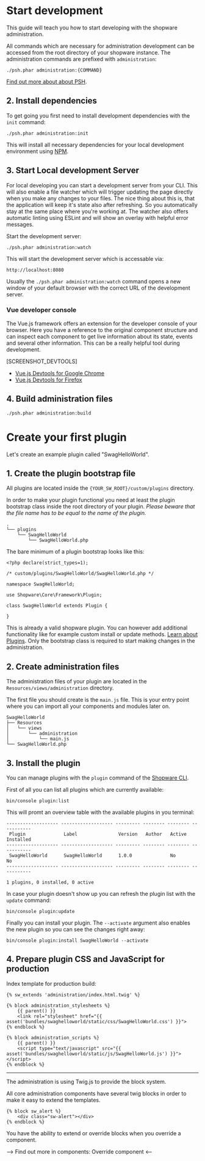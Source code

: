 # Start development

This guide will teach you how to start developing with the shopware administration.

All commands which are necessary for administration development can be accessed from the root directory of your shopware instance. The administration commands are prefixed with `administration`:

```
./psh.phar administration:{COMMAND}
```

<a href="#">Find out more about about PSH</a>.


## 2. Install dependencies

To get going you first need to install development dependencies with the `init` command:

```
./psh.phar administration:init
```

This will install all necessary dependencies for your local development environment using <a href="https://www.npmjs.com/">NPM</a>.

## 3. Start Local development Server

For local developing you can start a development server from your CLI. This will also enable a file watcher which will trigger updating the page directly when you make any changes to your files. The nice thing about this is, that the application will keep it's state also after refreshing. So you automatically stay at the same place where you're working at. The watcher also offers automatic linting using ESLint and will show an overlay with helpful error messages.

Start the development server:

```
./psh.phar administration:watch
```

This will start the development server which is accessable via:

```
http://localhost:8080
```

Usually the `./psh.phar administration:watch` command opens a new window of your default browser with the correct URL of the development server.

### Vue developer console

The Vue.js framework offers an extension for the developer console of your browser. Here you have a reference to the original component structure and can inspect each component to get live information about its state, events and several other information. This can be a really helpful tool during development.

[SCREENSHOT_DEVTOOLS]

<ul>
	<li>
		<a href="https://chrome.google.com/webstore/detail/vuejs-devtools/nhdogjmejiglipccpnnnanhbledajbpd">Vue.js Devtools for Google Chrome</a>
	</li>
	<li>
		<a href="https://addons.mozilla.org/en-US/firefox/addon/vue-js-devtools/">Vue.js Devtools for Firefox</a>
	</li>
</ul>

## 4. Build administration files

```
./psh.phar administration:build
```

# Create your first plugin

Let's create an example plugin called "SwagHelloWorld".

## 1. Create the plugin bootstrap file

All plugins are located inside the `{YOUR_SW_ROOT}/custom/plugins` directory.

In order to make your plugin functional you need at least the plugin bootstrap class inside the root directory of your plugin. _Please beware that the file name has to be equal to the name of the plugin._

```
.
└── plugins
    └── SwagHelloWorld
        └── SwagHelloWorld.php
```

The bare minimum of a plugin bootstrap looks like this:

```
<?php declare(strict_types=1);

/* custom/plugins/SwagHelloWorld/SwagHelloWorld.php */

namespace SwagHelloWorld;

use Shopware\Core\Framework\Plugin;

class SwagHelloWorld extends Plugin {

}
```

This is already a valid shopware plugin. You can however add additional functionality like for example custom install or update methods. <a href="#">Learn about Plugins</a>. Only the bootstrap class is required to start making changes in the administration.

## 2. Create administration files

The administration files of your plugin are located in the `Resources/views/administration` directory.

The first file you should create is the `main.js` file. This is your entry point where you can import all your components and modules later on.

```
SwagHelloWorld
├── Resources
│   └── views
│       └── administration
│           └── main.js
└── SwagHelloWorld.php
```

## 3. Install the plugin

You can manage plugins with the `plugin` command of the <a href="#">Shopware CLI</a>.

First of all you can list all plugins which are currently available:

```
bin/console plugin:list
```

This will promt an overview table with the available plugins in you terminal:

```
------------------- ------------------- --------- -------- -------- -----------
 Plugin              Label               Version   Author   Active   Installed
------------------- ------------------- --------- -------- -------- -----------
 SwagHelloWorld      SwagHelloWorld      1.0.0              No       No
------------------- ------------------- --------- -------- -------- -----------

1 plugins, 0 installed, 0 active
```

In case your plugin doesn't show up you can refresh the plugin list with the `update` command:

```
bin/console plugin:update
```

Finally you can install your plugin. The `--activate` argument also enables the new plugin so you can see the changes right away:

```
bin/console plugin:install SwagHelloWorld --activate
```

## 4. Prepare plugin CSS and JavaScript for production

Index template for production build:

```
{% sw_extends 'administration/index.html.twig' %}

{% block administration_stylesheets %}
    {{ parent() }}
    <link rel="stylesheet" href="{{ asset('bundles/swaghelloworld/static/css/SwagHelloWorld.css') }}">
{% endblock %}

{% block administration_scripts %}
    {{ parent() }}
    <script type="text/javascript" src="{{ asset('bundles/swaghelloworld/static/js/SwagHelloWorld.js') }}"></script>
{% endblock %}
```

---

The administration is using Twig.js to provide the block system.

All core administration components have several twig blocks in order to make it easy to extend the templates.

```
{% block sw_alert %}
    <div class="sw-alert"></div>
{% endblock %}
```

You have the ability to extend or override blocks when you override a component.

--> Find out more in components: Override component <--
